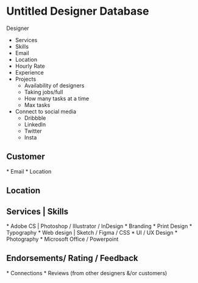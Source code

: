 # Untitled Designer Database

Designer
* Services
* Skills
* Email
* Location
* Hourly Rate
* Experience
* Projects
  * Availability of designers
  * Taking jobs/full
  * How many tasks at a time
  * Max tasks
* Connect to social media
  * Dribbble
  * LinkedIn
  * Twitter
  * Insta

<h2>Customer</h2>
* Email
* Location

<h2>Location</h2>

<h2>Services | Skills </h2>
* Adobe CS | Photoshop / Illustrator / InDesign
* Branding
* Print Design
* Typography
* Web design | Sketch / Figma / CSS
* UI / UX Design
* Photography
* Microsoft Office / Powerpoint

<h2>Endorsements/ Rating / Feedback</h2>
* Connections
* Reviews (from other designers &/or customers)

